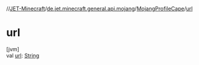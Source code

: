 //[JET-Minecraft](../../../index.md)/[de.jet.minecraft.general.api.mojang](../index.md)/[MojangProfileCape](index.md)/[url](url.md)

# url

[jvm]\
val [url](url.md): [String](https://kotlinlang.org/api/latest/jvm/stdlib/kotlin/-string/index.html)
